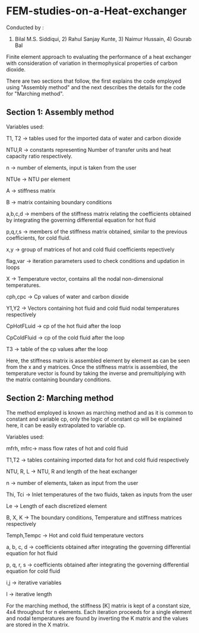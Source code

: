 # FEM-studies-on-a-Heat-exchanger
Conducted by : 
1) Bilal M.S. Siddiqui, 2) Rahul Sanjay Kunte, 3) Naimur Hussain, 4) Gourab Bal

Finite element approach to evaluating the performance of a heat exchanger with consideration of variation in thermophysical properties of carbon dioxide.

There are two sections that follow, the first explains the code employed using "Assembly method" and the next describes the details for the code for "Marching method".


Section 1: Assembly method
-
Variables used: 

 T1, T2 -> tables used for the imported data of water and carbon dioxide 

 NTU,R -> constants representing Number of transfer units and heat capacity ratio respectively. 

 n -> number of elements, input is taken from the user

 NTUe -> NTU per element 

 A -> stiffness matrix

 B -> matrix containing boundary conditions

 a,b,c,d -> members of the stiffness matrix relating the coefficients obtained by integrating the governing differential equation for hot fluid

 p,q,r,s -> members of the stiffness matrix obtained, similar to the previous coefficients, for cold fluid.

 x,y -> group of matrices of hot and cold fluid coefficients repectively 

 flag,var -> iteration parameters used to check conditions and updation in loops

 X -> Temperature vector, contains all the nodal non-dimensional temperatures.

 cph,cpc -> Cp values of water and carbon dioxide

 Y1,Y2 -> Vectors containing hot fluid and cold fluid nodal temperatures respectively

 CpHotFLuid -> cp of the hot fluid after the loop

 CpColdFluid -> cp of the cold fluid after the loop

 T3 -> table of the cp values after the loop
 
 
 Here, the stiffness matrix is assembled element by element as can be seen from the x and y matrices. 
 Once the stiffness matrix is assembled, the temperature vector is found by taking the inverse and premultiplying with the matrix containing boundary conditions.
 
 
 
 
 Section 2: Marching method
 -
 The method employed is known as marching method and as it is common to constant and variable cp, only the logic of constant cp will be explained here, it can be easily extrapolated to variable cp.
 
Variables used:

  mfrh, mfrc-> mass flow rates of hot and cold fluid
  
  T1,T2 -> tables containing imported data for hot and cold fluid respectively
  
  NTU, R, L -> NTU, R and length of the heat exchanger
  
  n -> number of elements, taken as input from the user
  
  Thi, Tci -> Inlet temperatures of the two fluids, taken as inputs from the user
  
  Le -> Length of each discretized element
  
  B, X, K -> The boundary conditions, Temperature and stiffness matrices respectively
  
  Temph,Tempc -> Hot and cold fluid temperature vectors
  
  a, b, c, d -> coefficients obtained after integrating the governing differential equation for hot fluid
  
  p, q, r, s -> coefficients obtained after integrating the governing differential equation for cold fluid

  i,j -> iterative variables 
  
  l -> iterative length
  
  
  
For the marching method, the stiffness [K] matrix is kept of a constant size, 4x4 throughout for n elements. Each iteration proceeds for a single element and nodal     temperatures are found by inverting the K matrix and the values are stored in the X matrix.
